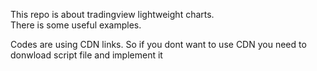 This repo is about tradingview lightweight charts.<br />
There is some useful examples.

Codes are using CDN links. So if you dont want to use CDN you need to donwload script file and implement it 
